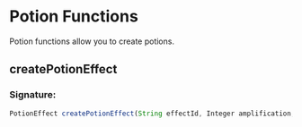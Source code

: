 # Potion Functions
 Potion functions allow you to create potions.

## createPotionEffect

### Signature:

```js
PotionEffect createPotionEffect(String effectId, Integer amplification, Integer durationTicks, Boolean isAmbient, Boolean hasParticles)
```

